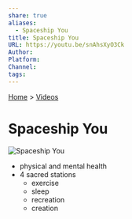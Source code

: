```yaml
---
share: true
aliases:
  - Spaceship You
title: Spaceship You
URL: https://youtu.be/snAhsXyO3Ck
Author: 
Platform: 
Channel: 
tags: 
---
```

[Home](../index.md) > [Videos](./index.md)  
# Spaceship You  
![Spaceship You](https://youtu.be/snAhsXyO3Ck)  
- physical and mental health  
- 4 sacred stations  
    - exercise  
    - sleep  
    - recreation  
    - creation  
  
